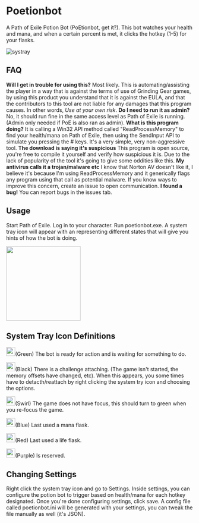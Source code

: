 # Poetionbot
A Path of Exile Potion Bot (PoEtionbot, get it?). This bot watches your health and mana, and when a certain percent is met, it clicks the hotkey (1-5) for your flasks.

![systray](http://i.imgur.com/GEPGnIw.png)

FAQ
---
<b>Will I get in trouble for using this?</b> Most likely. This is automating/assisting the player in a way that is against the terms of use of Grinding Gear games, by using this product you understand that it is against the EULA, and that the contributors to this tool are not liable for any damages that this program causes. In other words, <i>Use at your own risk</i>.
<b>Do I need to run it as admin?</b> No, it should run fine in the same access level as Path of Exile is running. (Admin only needed if PoE is also ran as admin).
<b>What is this program doing?</b> It is calling a Win32 API method called "ReadProcessMemory" to find your health/mana on Path of Exile, then using the SendInput API to simulate you pressing the # keys. It's a very simple, very non-aggressive tool.
<b>The download is saying it's suspicious</b> This program is open source, you're free to compile it yourself and verify how suspicious it is. Due to the lack of popularity of the tool it's going to give some oddities like this.
<b>My antivirus calls it a trojan/malware etc</b> I know that Norton AV doesn't like it, I believe it's because I'm using ReadProcessMemory and it generically flags any program using that call as potential malware. If you know ways to improve this concern, create an issue to open communication.
<b>I found a bug!</b> You can report bugs in the issues tab.

Usage
---
Start Path of Exile. Log in to your character.
Run poetionbot.exe. 
A system tray icon will appear with an representing different states that will give you hints of how the bot is doing.

<a href="https://github.com/Xackery/poetionbot/releases/download/0.1/poetionbot.exe"><img src="http://i.imgur.com/rogL2SF.png)" width="200"></a>

System Tray Icon Definitions
---
<img src="http://i.imgur.com/Zj3ABjg.png" width="24">(Green) The bot is ready for action and is waiting for something to do.

<img src="http://i.imgur.com/U3M3DQs.png" width="24">(Black) There is a challenge attaching. (The game isn't started, the memory offsets have changed, etc). When this appears, you some times have to detacth/reattach by right clicking the system try icon and choosing the options.

<img src="http://i.imgur.com/uuMVQ5L.png" width="24">(Swirl) The game does not have focus, this should turn to green when you re-focus the game.

<img src="http://i.imgur.com/tNgP8Qa.png" width="24">(Blue) Last used a mana flask.

<img src="http://i.imgur.com/ppJH2b5.png" width="24">(Red) Last used a life flask.

<img src="http://i.imgur.com/TKRfE6c.png" width="24">(Purple) Is reserved.

Changing Settings
---
Right click the system tray icon and go to Settings. 
Inside settings, you can configure the potion bot to trigger based on health/mana for each hotkey designated. 
Once you're done configuring settings, click save.
A config file called poetionbot.ini will be generated with your settings, you can tweak the file manually as well (it's JSON).
